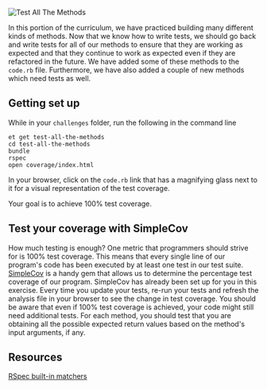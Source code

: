 ![Test All The Methods](https://s3.amazonaws.com/horizon-production/images/test_all_the_methods.jpg)

In this portion of the curriculum, we have practiced building many different kinds of methods.
Now that we know how to write tests, we should go back and write tests for all of our methods to ensure that they are working as expected and that they continue to work as expected even if they are refactored in the future.
We have added some of these methods to the `code.rb` file. Furthermore, we have also added a couple of new methods which need tests as well.

## Getting set up
While in your `challenges` folder, run the following in the command line

```
et get test-all-the-methods
cd test-all-the-methods
bundle
rspec
open coverage/index.html
```
In your browser, click on the `code.rb` link that has a magnifying glass next to it for a visual representation of the test coverage.

Your goal is to achieve 100% test coverage.

## Test your coverage with SimpleCov
How much testing is enough? One metric that programmers should strive for is 100% test coverage.
This means that every single line of our program's code has been executed by at least one test in our test suite.
[SimpleCov](https://github.com/colszowka/simplecov) is a handy gem that allows us to determine the percentage test coverage of our program.
SimpleCov has already been set up for you in this exercise.
Every time you update your tests, re-run your tests and refresh the analysis file in your browser to see the change in test coverage.
You should be aware that even if 100% test coverage is achieved, your code might still need additional tests.
For each method, you should test that you are obtaining all the possible expected return values based on the method's input arguments, if any.

## Resources
[RSpec built-in matchers](http://www.relishapp.com/rspec/rspec-expectations/v/3-4/docs/built-in-matchers)

